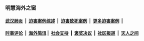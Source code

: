 
### 明慧海外之窗

####  [武汉肺炎](indexes/365.md?t=01061100) &nbsp;|&nbsp;  [迫害案例综述](indexes/328.md?t=01061100) &nbsp;|&nbsp; [迫害致死案例](indexes/277.md?t=01061100)  &nbsp;|&nbsp; [更多迫害案例](indexes/81.md?t=01061100)  &nbsp;|&nbsp; 
####  [时事评论](indexes/251.md?t=01061100) &nbsp;|&nbsp; [海外简讯](indexes/245.md?t=01061100)&nbsp;|&nbsp;  [社会支持](indexes/140.md?t=01061100) &nbsp;|&nbsp; [褒奖决议](indexes/282.md?t=01061100) &nbsp;|&nbsp; [社区报道](indexes/91.md?t=01061100)  &nbsp;|&nbsp; [天人之间](indexes/78.md?t=01061100) 

